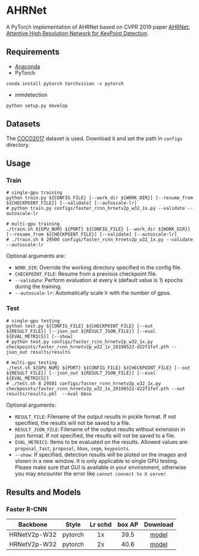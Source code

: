 # AHRNet
A PyTorch implementation of AHRNet based on CVPR 2019 paper 
[AHRNet: Attentive High Resolution Network for KeyPoint Detection](https://arxiv.org/abs/1904.11490). 

## Requirements
- [Anaconda](https://www.anaconda.com/download/)
- PyTorch
```
conda install pytorch torchvision -c pytorch
```
- mmdetection
```
python setup.py develop
```
## Datasets
The [COCO2017](http://cocodataset.org/#download) dataset is used. Download it and set the path in `configs` directory.

## Usage

### Train
```shell
# single-gpu training
python train.py ${CONFIG_FILE} [--work_dir ${WORK_DIR}] [--resume_from ${CHECKPOINT_FILE}] [--validate] [--autoscale-lr]
# python train.py configs/faster_rcnn_hrnetv2p_w32_1x.py --validate --autoscale-lr

# multi-gpu training
./train.sh ${GPU_NUM} ${PORT} ${CONFIG_FILE} [--work_dir ${WORK_DIR}] [--resume_from ${CHECKPOINT_FILE}] [--validate] [--autoscale-lr]
# ./train.sh 8 29500 configs/faster_rcnn_hrnetv2p_w32_1x.py --validate --autoscale-lr
```

Optional arguments are:
- `WORK_DIR`: Override the working directory specified in the config file.
- `CHECKPOINT_FILE`: Resume from a previous checkpoint file.
- `--validate`: Perform evaluation at every k (default value is 1) epochs during the training.
- `--autoscale-lr`: Automatically scale lr with the number of gpus.

### Test
```shell
# single-gpu testing
python test.py ${CONFIG_FILE} ${CHECKPOINT_FILE} [--out ${RESULT_FILE}] [--json_out ${RESULT_JSON_FILE}] [--eval ${EVAL_METRICS}] [--show]
# python test.py configs/faster_rcnn_hrnetv2p_w32_1x.py checkpoints/faster_rcnn_hrnetv2p_w32_1x_20190522-d22f1fef.pth --json_out results/results

# multi-gpu testing
./test.sh ${GPU_NUM} ${PORT} ${CONFIG_FILE} ${CHECKPOINT_FILE} [--out ${RESULT_FILE}] [--json_out ${RESULT_JSON_FILE}] [--eval ${EVAL_METRICS}]
# ./test.sh 8 29501 configs/faster_rcnn_hrnetv2p_w32_1x.py checkpoints/faster_rcnn_hrnetv2p_w32_1x_20190522-d22f1fef.pth --out results/results.pkl  --eval bbox
```

Optional arguments:
- `RESULT_FILE`: Filename of the output results in pickle format. If not specified, the results will not be saved to a file.
- `RESULT_JSON_FILE`: Filename of the output results without extension in json format. If not specified, the results will 
not be saved to a file.
- `EVAL_METRICS`: Items to be evaluated on the results. Allowed values are: `proposal_fast`, `proposal`, `bbox`, `segm`, `keypoints`.
- `--show`: If specified, detection results will be ploted on the images and shown in a new window. It is only applicable 
to single GPU testing. Please make sure that GUI is available in your environment, otherwise you may encounter the error 
like `cannot connect to X server`.

## Results and Models

### Faster R-CNN

|    Backbone     |  Style  | Lr schd | box AP |       Download      |
| :-------------: | :-----: | :-----: | :----: | :-----------------: |
|   HRNetV2p-W32   | pytorch |   1x    |  39.5  | [model](https://open-mmlab.s3.ap-northeast-2.amazonaws.com/mmdetection/models/hrnet/faster_rcnn_hrnetv2p_w32_1x_20190522-d22f1fef.pth) |
|   HRNetV2p-W32   | pytorch |   2x    |  40.6  | [model](https://open-mmlab.s3.ap-northeast-2.amazonaws.com/mmdetection/models/hrnet/faster_rcnn_hrnetv2p_w32_2x_20190810-24e8912a.pth) |
